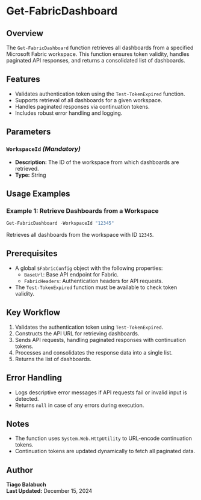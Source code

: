 # Get-FabricDashboard

## Overview
The `Get-FabricDashboard` function retrieves all dashboards from a specified Microsoft Fabric workspace. This function ensures token validity, handles paginated API responses, and returns a consolidated list of dashboards.

## Features
- Validates authentication token using the `Test-TokenExpired` function.
- Supports retrieval of all dashboards for a given workspace.
- Handles paginated responses via continuation tokens.
- Includes robust error handling and logging.

## Parameters

### `WorkspaceId` *(Mandatory)*
- **Description:** The ID of the workspace from which dashboards are retrieved.
- **Type:** String

## Usage Examples

### Example 1: Retrieve Dashboards from a Workspace
```powershell
Get-FabricDashboard -WorkspaceId "12345"
```
Retrieves all dashboards from the workspace with ID `12345`.

## Prerequisites
- A global `$FabricConfig` object with the following properties:
  - `BaseUrl`: Base API endpoint for Fabric.
  - `FabricHeaders`: Authentication headers for API requests.
- The `Test-TokenExpired` function must be available to check token validity.

## Key Workflow
1. Validates the authentication token using `Test-TokenExpired`.
2. Constructs the API URL for retrieving dashboards.
3. Sends API requests, handling paginated responses with continuation tokens.
4. Processes and consolidates the response data into a single list.
5. Returns the list of dashboards.

## Error Handling
- Logs descriptive error messages if API requests fail or invalid input is detected.
- Returns `null` in case of any errors during execution.

## Notes
- The function uses `System.Web.HttpUtility` to URL-encode continuation tokens.
- Continuation tokens are updated dynamically to fetch all paginated data.

## Author
**Tiago Balabuch**  
**Last Updated:** December 15, 2024
